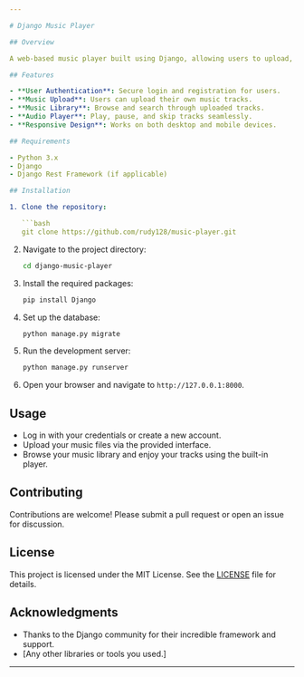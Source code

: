 ```yaml
---

# Django Music Player

## Overview

A web-based music player built using Django, allowing users to upload, manage, and play their favorite music tracks. The application provides a user-friendly interface for browsing and playing music, making it easy to enjoy your favorite songs from any device.

## Features

- **User Authentication**: Secure login and registration for users.
- **Music Upload**: Users can upload their own music tracks.
- **Music Library**: Browse and search through uploaded tracks.
- **Audio Player**: Play, pause, and skip tracks seamlessly.
- **Responsive Design**: Works on both desktop and mobile devices.

## Requirements

- Python 3.x
- Django
- Django Rest Framework (if applicable)

## Installation

1. Clone the repository:

   ```bash
   git clone https://github.com/rudy128/music-player.git
   ```

2. Navigate to the project directory:

   ```bash
   cd django-music-player
   ```

3. Install the required packages:

   ```bash
   pip install Django 
   ```

4. Set up the database:

   ```bash
   python manage.py migrate
   ```

6. Run the development server:

   ```bash
   python manage.py runserver
   ```

7. Open your browser and navigate to `http://127.0.0.1:8000`.

## Usage

- Log in with your credentials or create a new account.
- Upload your music files via the provided interface.
- Browse your music library and enjoy your tracks using the built-in player.

## Contributing

Contributions are welcome! Please submit a pull request or open an issue for discussion.

## License

This project is licensed under the MIT License. See the [LICENSE](LICENSE) file for details.

## Acknowledgments

- Thanks to the Django community for their incredible framework and support.
- [Any other libraries or tools you used.]

---
```

